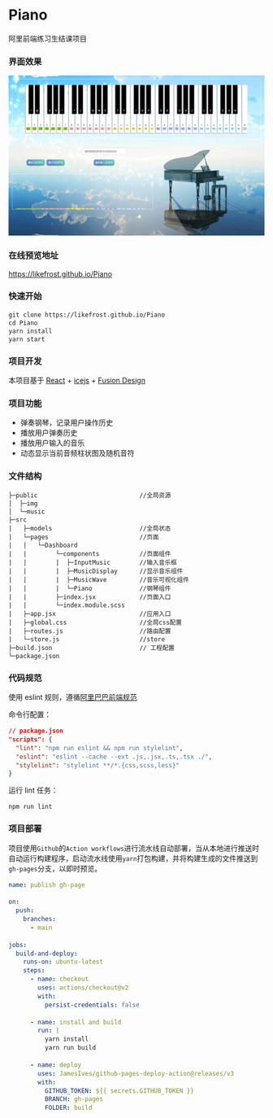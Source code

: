 # Piano
 阿里前端练习生结课项目

### 界面效果

![image-20211119151315732](/public/preview.png)

### 在线预览地址

https://likefrost.github.io/Piano

### 快速开始

```
git clone https://likefrost.github.io/Piano
cd Piano
yarn install
yarn start
```

### 项目开发

本项目基于 [React](https://reactjs.org/) + [icejs](https://ice.work/) + [Fusion Design](https://fusion.design/)

### 项目功能

- 弹奏钢琴，记录用户操作历史
- 播放用户弹奏历史
- 播放用户输入的音乐
- 动态显示当前音频柱状图及随机音符

### 文件结构

```
├─public                            //全局资源
│  ├─img
│  └─music
├─src
|   ├─models                        //全局状态
|   └─pages                         //页面
|   |   └─Dashboard
|   |        └─components           //页面组件
|   |        |  ├─InputMusic        //输入音乐框
|   |        |  ├─MusicDisplay      //显示音乐组件
|   |        |  ├─MusicWave         //音乐可视化组件
|   |        |  └─Piano             //钢琴组件
|   |        ├─index.jsx            //页面入口		
|   |        └─index.module.scss
|   ├─app.jsx                       //应用入口
|   ├─global.css                    //全局css配置
|   ├─routes.js                     //路由配置
|   └─store.js                      //store
├─build.json                        // 工程配置
└─package.json
```

### 代码规范

使用 eslint 规则，遵循[阿里巴巴前端规范](https://f2e.alibaba-inc.com/specification/)

命令行配置：

```json
// package.json
"scripts": {
  "lint": "npm run eslint && npm run stylelint",
  "eslint": "eslint --cache --ext .js,.jsx,.ts,.tsx ./",
  "stylelint": "stylelint **/*.{css,scss,less}"
}
```

运行 lint 任务：

```
npm run lint
```

### 项目部署

项目使用`Github`的`Action workflows`进行流水线自动部署，当从本地进行推送时自动运行构建程序，启动流水线使用`yarn`打包构建，并将构建生成的文件推送到`gh-pages`分支，以即时预览。

```yaml
name: publish gh-page

on:
  push:
    branches:
      - main

jobs:
  build-and-deploy:
    runs-on: ubuntu-latest
    steps:
      - name: checkout
        uses: actions/checkout@v2 
        with:
          persist-credentials: false

      - name: install and build  
        run: |
          yarn install
          yarn run build

      - name: deploy
        uses: JamesIves/github-pages-deploy-action@releases/v3
        with:
          GITHUB_TOKEN: ${{ secrets.GITHUB_TOKEN }}
          BRANCH: gh-pages
          FOLDER: build 
```
